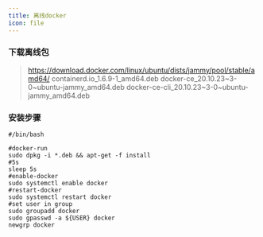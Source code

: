 ```yaml
---
title: 离线docker
icon: file
---
```


### 下载离线包

>https://download.docker.com/linux/ubuntu/dists/jammy/pool/stable/amd64/
>containerd.io_1.6.9-1_amd64.deb
>docker-ce_20.10.23~3-0~ubuntu-jammy_amd64.deb
>docker-ce-cli_20.10.23~3-0~ubuntu-jammy_amd64.deb

### 安装步骤

```shell
#/bin/bash

#docker-run
sudo dpkg -i *.deb && apt-get -f install
#5s
sleep 5s
#enable-docker
sudo systemctl enable docker
#restart-docker
sudo systemctl restart docker
#set user in group
sudo groupadd docker
sudo gpasswd -a ${USER} docker
newgrp docker
```
